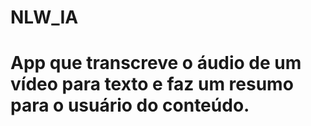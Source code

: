 # N L W _ I A 

# App que transcreve o áudio de um vídeo para texto e faz um resumo para o usuário do conteúdo.
